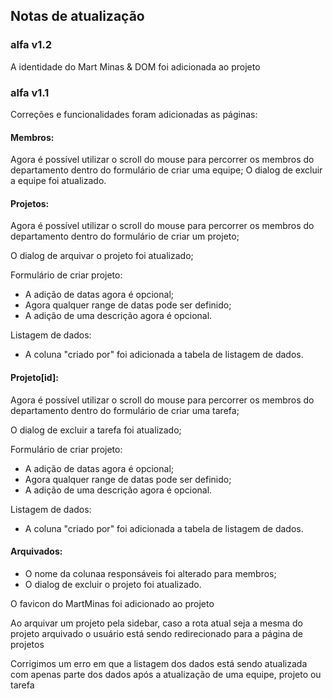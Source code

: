 ## Notas de atualização

### alfa v1.2

A identidade do Mart Minas & DOM foi adicionada ao projeto

### alfa v1.1

Correções e funcionalidades foram adicionadas as páginas:

#### Membros:  

Agora é possível utilizar o scroll do mouse para percorrer os membros do departamento dentro do formulário de criar uma equipe;
O dialog de excluir a equipe foi atualizado.

#### Projetos: 

Agora é possível utilizar o scroll do mouse para percorrer os membros do departamento dentro do formulário de criar um projeto;

O dialog de arquivar o projeto foi atualizado;

Formulário de criar projeto:
- A adição de datas agora é opcional;
- Agora qualquer range de datas pode ser definido;
- A adição de uma descrição agora é opcional.

Listagem de dados:
- A coluna "criado por" foi adicionada a tabela de listagem de dados.

#### Projeto[id]:

Agora é possível utilizar o scroll do mouse para percorrer os membros do departamento dentro do formulário de criar uma tarefa;

O dialog de excluir a tarefa foi atualizado;

Formulário de criar projeto:
- A adição de datas agora é opcional;
- Agora qualquer range de datas pode ser definido;
- A adição de uma descrição agora é opcional.

Listagem de dados:
- A coluna "criado por" foi adicionada a tabela de listagem de dados.

#### Arquivados:
- O nome da colunaa responsáveis foi alterado para membros;
- O dialog de excluir o projeto foi atualizado.

O favicon do MartMinas foi adicionado ao projeto

Ao arquivar um projeto pela sidebar, caso a rota atual seja a mesma do projeto arquivado o usuário está sendo redirecionado para a página de projetos

Corrigimos um erro em que a listagem dos dados está sendo atualizada com apenas parte dos dados após a atualização de uma equipe, projeto ou tarefa

<!-- This is a [Next.js](https://nextjs.org/) project bootstrapped with [`create-next-app`](https://github.com/vercel/next.js/tree/canary/packages/create-next-app).

## Getting Started

First, run the development server:

```bash
npm run dev
# or
yarn dev
# or
pnpm dev
# or
bun dev
```

Open [http://localhost:3000](http://localhost:3000) with your browser to see the result.

You can start editing the page by modifying `app/page.tsx`. The page auto-updates as you edit the file.

This project uses [`next/font`](https://nextjs.org/docs/basic-features/font-optimization) to automatically optimize and load Inter, a custom Google Font.

## Learn More

To learn more about Next.js, take a look at the following resources:

- [Next.js Documentation](https://nextjs.org/docs) - learn about Next.js features and API.
- [Learn Next.js](https://nextjs.org/learn) - an interactive Next.js tutorial.

You can check out [the Next.js GitHub repository](https://github.com/vercel/next.js/) - your feedback and contributions are welcome!

## Deploy on Vercel

The easiest way to deploy your Next.js app is to use the [Vercel Platform](https://vercel.com/new?utm_medium=default-template&filter=next.js&utm_source=create-next-app&utm_campaign=create-next-app-readme) from the creators of Next.js.

Check out our [Next.js deployment documentation](https://nextjs.org/docs/deployment) for more details. -->
